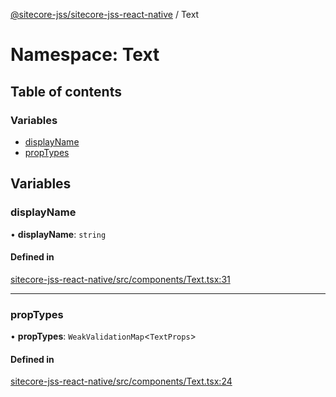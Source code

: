 [@sitecore-jss/sitecore-jss-react-native](../README.md) / Text

# Namespace: Text

## Table of contents

### Variables

- [displayName](Text.md#displayname)
- [propTypes](Text.md#proptypes)

## Variables

### displayName

• **displayName**: `string`

#### Defined in

[sitecore-jss-react-native/src/components/Text.tsx:31](https://github.com/Sitecore/jss/blob/89d327424/packages/sitecore-jss-react-native/src/components/Text.tsx#L31)

___

### propTypes

• **propTypes**: `WeakValidationMap`<`TextProps`\>

#### Defined in

[sitecore-jss-react-native/src/components/Text.tsx:24](https://github.com/Sitecore/jss/blob/89d327424/packages/sitecore-jss-react-native/src/components/Text.tsx#L24)
